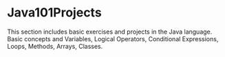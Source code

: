# Java101Projects
This section includes basic exercises and projects in the Java language. Basic concepts and Variables, Logical Operators, Conditional Expressions, Loops, Methods, Arrays, Classes.
